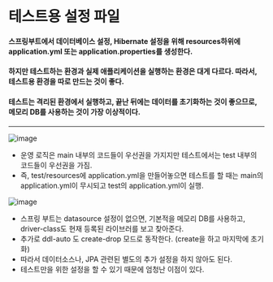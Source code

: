 # 테스트용 설정 파일

#### 스프링부트에서 데이터베이스 설정, Hibernate 설정을 위해 resources하위에 application.yml 또는 application.properties를 생성한다.
#### 하지만 테스트하는 환경과 실제 애플리케이션을 실행하는 환경은 대게 다르다. 따라서, 테스트용 환경을 따로 만드는 것이 좋다.
#### 테스트는 격리된 환경에서 실행하고, 끝난 뒤에는 데이터를 초기화하는 것이 좋으므로, 메모리 DB를 사용하는 것이 가장 이상적이다.   
   
-----------------------------------------
![image](https://user-images.githubusercontent.com/60773356/119072884-3f189a80-ba27-11eb-8eee-5c1b930ee7dc.png)
* 운영 로직은 main 내부의 코드들이 우선권을 가지지만 테스트에서는 test 내부의 코드들이 우선권을 가짐.
* 즉, test/resources에 application.yml을 만들어놓으면 테스트를 할 때는 main의 application.yml이 무시되고 test의 application.yml이 실행.


![image](https://user-images.githubusercontent.com/60773356/119072943-5b1c3c00-ba27-11eb-9bda-edf61b5aa13d.png)
* 스프링 부트는 datasource 설정이 없으면, 기본적을 메모리 DB를 사용하고, driver-class도 현재 등록된 라이브러를 보고 찾아준다.
* 추가로 ddl-auto 도 create-drop 모드로 동작한다. (create을 하고 마지막에 초기화)
* 따라서 데이터소스나, JPA 관련된 별도의 추가 설정을 하지 않아도 된다.
* 테스트만을 위한 설정을 할 수 있기 때문에 엄청난 이점이 있다.
